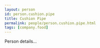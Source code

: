 ```yaml
---
layout: person
id: person.cushion.pipe
title: Cushion Pipe
permalink: people/person.cushion.pipe.html
tags: [company.food]
---
```


Person details...